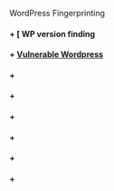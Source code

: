 WordPress Fingerprinting
 #### + [     WP version finding
 #### + [     Vulnerable Wordpress](https://github.com/sarathlalup/Cyber-security/blob/master/Google%20Dorks/Vulnerable%20Wordpress.md )
 #### + [     ]( )
 #### + [     ]( )
 #### + [     ]( )
 #### + [     ]( )
 #### + [     ]( )
 #### + [     ]( )
 
 
